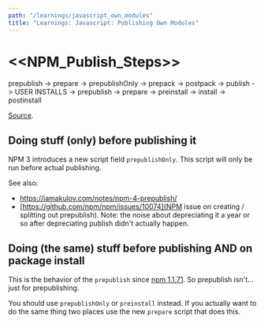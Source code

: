 ```yaml
---
path: "/learnings/javascript_own_modules"
title: "Learnings: Javascript: Publishing Own Modules"
---
```


# <<NPM_Publish_Steps>>

prepublish -> prepare -> prepublishOnly -> prepack -> postpack -> publish -> USER INSTALLS -> prepublish -> prepare -> preinstall -> install -> postinstall

[Source](https://docs.npmjs.com/misc/scripts).

## Doing stuff (only) before publishing it

NPM 3 introduces a new script field `prepublishOnly`. This script will only be run before actual publishing.

See also:

  * https://iamakulov.com/notes/npm-4-prepublish/
  * [https://github.com/npm/npm/issues/10074](NPM issue on creating / splitting out prepublish). Note: the noise about depreciating it a year or so after depreciating publish didn't actually happen.

## Doing (the same) stuff before publishing AND on package install

This is the behavior of the `prepublish` since [npm 1.1.71](https://github.com/npm/npm/commit/351304d28c2afcfae93de05b4c6bcf035054de3e). So prepublish isn't... just for prepublishing.

You should use `prepublishOnly` or `preinstall` instead. If you actually want to do the same thing two places use the new `prepare` script that does this.
